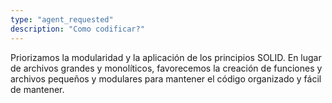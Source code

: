```yaml
---
type: "agent_requested"
description: "Como codificar?"
---
```

Priorizamos la modularidad y la aplicación de los principios SOLID. En lugar de archivos grandes y monolíticos, favorecemos la creación de funciones y archivos pequeños y modulares para mantener el código organizado y fácil de mantener.
